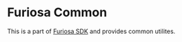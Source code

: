 # Furiosa Common

This is a part of [Furiosa SDK] and provides common utilites.

[Furiosa SDK]: https://pypi.org/project/furiosa-sdk/
